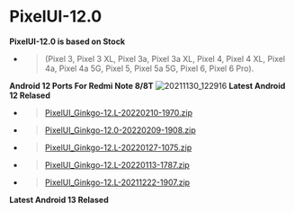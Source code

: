 # PixelUI-12.0
**PixelUI-12.0 is based on Stock** 
- > (Pixel 3, Pixel 3 XL, Pixel 3a, Pixel 3a XL, Pixel 4, Pixel 4 XL, Pixel 4a, Pixel 4a 5G, Pixel 5, Pixel 5a 5G, Pixel 6, Pixel 6 Pro).

**Android 12 Ports For Redmi Note 8/8T**
![20211130_122916](https://user-images.githubusercontent.com/37813398/144046138-8b2e2d0e-edb6-435a-b863-d4f39d23d8e3.jpg)
**Latest Android 12 Relased**
- >[PixelUI_Ginkgo-12.L-20220210-1970.zip](https://drive.google.com/uc?id=1IJZDy8PBtW-uKwzjKWiSW0LCOXygny1y&export=download)
- >[PixelUI_Ginkgo-12.0-20220209-1908.zip](https://drive.google.com/uc?id=1GkYBtW_8VnyhRSZqeAGI2oDAZ-oPLHbp&export=download)
- >[PixelUI_Ginkgo-12.L-20220127-1075.zip](https://drive.google.com/uc?id=18SfYWaPSc_j3d3aA1Nte8PO5cVEd5bE7&export=download)
- >[PixelUI_Ginkgo-12.L-20220113-1787.zip](https://drive.google.com/file/d/10M_jchJFuMX1UXJJnaGB-sU0WOJ_tlMs/view?usp=drivesdk)
- >[PixelUI_Ginkgo-12.L-20211222-1907.zip](https://drive.google.com/file/d/1KVI4n2nor0M_IKjmzePl3nU3YjZ8L9cY/view?usp=drivesdk)

**Latest Android 13 Relased**


